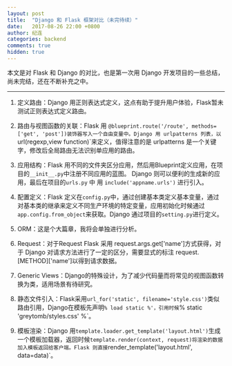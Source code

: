 ```yaml
---
layout: post
title:  "Django 和 Flask 框架对比（未完待续）"
date:   2017-08-26 22:00 +0800
author: 纪连
categories: backend
comments: true
hidden: true
---
```

本文是对 Flask 和 Django 的对比，也是第一次用 Django 开发项目的一些总结，尚未完结，还在不断补充之中。

---


1. 定义路由：Django 用正则表达式定义，这点有助于提升用户体验，Flask暂未测试正则表达式定义路由。

2. 路由与视图函数的关联：Flask 用 `@blueprint.route('/route', methods=['get', 'post'])装饰器写入一个自由变量中。Django 用 urlpatterns 列表，以 `url(regexp,view function)`来定义，值得注意的是 urlpatterns 是一个关键字，修改后全局路由无法识别单应用的路由。

3. 应用结构：Flask 用不同的文件夹区分应用，然后用Blueprint定义应用，在项目的`__init__.py`中注册不同应用的蓝图。 Django 则可以便利的生成新的应用，最后在项目的`urls.py` 中 用 `include('appname.urls')`  进行引入。

4. 配置定义：Flask 定义在`config.py`中，通过创建基本类定义基本变量，通过对基本类的继承来定义不同生产环境的特定变量，应用初始化时候通过`app.config.from_object`来获取。Django 通过项目的`setting.py`进行定义。

5. ORM：这是个大篇章，我将会单独进行分析。

6. Request：对于Request Flask 采用 request.args.get['name']方式获得，对于 Django 对请求方法进行了一定的区分，需要显式的标注 request.[METHOD]['name']以得到请求数据。

6. Generic Views：Django的特殊设计，为了减少代码量而将常见的视图函数转换为类，适用场景有待研究。

7. 静态文件引入：Flask采用`url_for('static', filename='style.css')`类似路由引用，Django在模板先声明`% load static %'，引用时候`% static 'greytomb/styles.css' %`。

8. 模板渲染：Django 用`template.loader.get_template('layout.html')`生成一个模板加载器，返回时候`template.render(context, request)将渲染的数据加入模板返回给客户端。Flask 则直接`render_template('layout.html', data=data)`。
